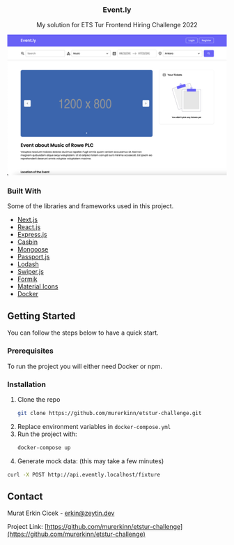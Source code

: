 <div align="center">
  <h3 align="center">Event.ly</h3>

  <p align="center">
    My solution for ETS Tur Frontend Hiring Challenge 2022
  </p>
</div>

![Event.ly Screen Shot](https://github.com/murerkinn/etstur-challenge/blob/main/project-screenshot.png?raw=true)

### Built With

Some of the libraries and frameworks used in this project.

- [Next.js](https://nextjs.org/)
- [React.js](https://reactjs.org/)
- [Express.js](https://expressjs.com/)
- [Casbin](https://casbin.org/en/)
- [Mongoose](https://mongoosejs.com/)
- [Passport.js](https://www.passportjs.org/)
- [Lodash](https://lodash.com/)
- [Swiper.js](https://swiperjs.com/)
- [Formik](https://formik.org/)
- [Material Icons](https://mui.com/material-ui/material-icons/)
- [Docker](https://www.docker.com/)

## Getting Started

You can follow the steps below to have a quick start.

### Prerequisites

To run the project you will either need Docker or npm.

### Installation

1. Clone the repo
   ```sh
   git clone https://github.com/murerkinn/etstur-challenge.git
   ```
2. Replace environment variables in `docker-compose.yml`
3. Run the project with:
   ```sh
   docker-compose up
   ```
4. Generate mock data: (this may take a few minutes)

```sh
curl -X POST http://api.evently.localhost/fixture
```

## Contact

Murat Erkin Cicek - erkin@zeytin.dev

Project Link: [https://github.com/murerkinn/etstur-challenge](https://github.com/murerkinn/etstur-challenge)
